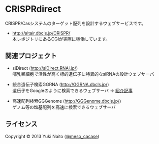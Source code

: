 CRISPRdirect
======================

CRISPR/Casシステムのターゲット配列を設計するウェブサービスです。

+ http://altair.dbcls.jp/CRISPR/  
  本レポジトリにあるCGIが実際に稼働しています。


関連プロジェクト
--------

+ siDirect (http://siDirect.RNAi.jp/)  
  哺乳類細胞で活性が高く標的遺伝子に特異的なsiRNAの設計ウェブサーバ

+ 統合遺伝子検索GGRNA (http://GGRNA.dbcls.jp/)  
  遺伝子をGoogleのように検索できるウェブサーバ
  → [紹介記事](http://first.lifesciencedb.jp/from_dbcls/e0001)

+ 高速配列検索GGGenome (http://GGGenome.dbcls.jp/)  
  ゲノム等の塩基配列を高速に検索できるウェブサーバ


ライセンス
--------

Copyright &copy; 2013 Yuki Naito
 ([@meso_cacase](http://twitter.com/meso_cacase))  

